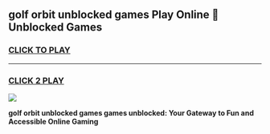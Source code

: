 
## golf orbit unblocked games Play Online 👋 Unblocked Games
<h3>
<a href="https://premium.freeplayer.one?title=golf_orbit_unblocked_games&ref=19F">CLICK TO PLAY</a></h3>
<hr>

<h3>
<a href="https://premium.freeplayer.one?title=golf_orbit_unblocked_games&ref=19F">CLICK 2 PLAY</a>
  
</h3>

<a href="https://premium.freeplayer.one?title=golf_orbit_unblocked_games&ref=19F"><img src="https://clearcache.store/games.png"></a>


**golf orbit unblocked games games unblocked: Your Gateway to Fun and Accessible Online Gaming**
